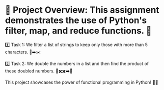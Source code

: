 # 🚀 Project Overview: This assignment demonstrates the use of Python's filter, map, and reduce functions. 🌟

1️⃣ Task 1: We filter a list of strings to keep only those with more than 5 characters. 📜➡️✂️

2️⃣ Task 2: We double the numbers in a list and then find the product of these doubled numbers. 🔢✖️✖️➡️💪

This project showcases the power of functional programming in Python! 🐍✨

